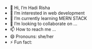 - 👋 Hi, I’m Hadi Risha
- 👀 I’m interested in web development
- 🌱 I’m currently learning MERN STACK
- 💞️ I’m looking to collaborate on ...
- 📫 How to reach me ...
- 😄 Pronouns: she/her
- ⚡ Fun fact: 

<!---
hadi-risha/hadi-risha is a ✨ special ✨ repository because its `README.md` (this file) appears on your GitHub profile.
You can click the Preview link to take a look at your changes.
--->
